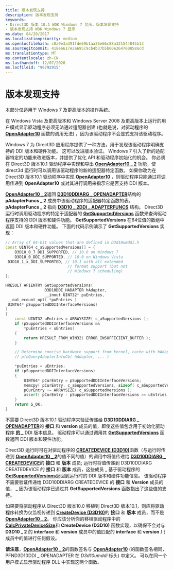 ```yaml
---
title: 版本发现支持
description: 版本发现支持
keywords:
- Direct3D 版本 10.1 WDK Windows 7 显示，版本发现支持
- 版本发现支持 WDK Windows 7 显示
ms.date: 04/20/2017
ms.localizationpriority: medium
ms.openlocfilehash: c0a9e3a391fde69b1aa26e66c88a321544845b13
ms.sourcegitcommit: 418e6617e2a695c9cb4b37b5b60e264760858acd
ms.translationtype: MT
ms.contentlocale: zh-CN
ms.lasthandoff: 12/07/2020
ms.locfileid: "96792915"
---
```

# <a name="version-discovery-support"></a>版本发现支持


本部分仅适用于 Windows 7 及更高版本的操作系统。

在 Windows Vista 及更高版本和 Windows Server 2008 及更高版本上运行的用户模式显示驱动程序必须无法通过适配器创建 (也就是说，对驱动程序的 [**OpenAdapter10**](/windows-hardware/drivers/ddi/d3d10umddi/nc-d3d10umddi-pfnd3d10ddi_openadapter) 函数的调用无法) ，因为该驱动程序不会显式支持该驱动程序。

Windows 7 为 Direct3D 应用程序提供了一种方法，用于发现该驱动程序明确支持的 DDI 版本和硬件功能。 这可以改进版本验证。 Windows 7 引入了新的适配器特定的功能来改进版本，并提供了优化 API 和驱动程序初始化的机会。 你必须在 Direct3D 版本10.1 驱动程序中实现和导出 [**OpenAdapter10 \_ 2**](/windows-hardware/drivers/ddi/d3d10umddi/nc-d3d10umddi-pfnd3d10ddi_openadapter) 功能，使 direct3d 运行时可以调用该驱动程序的新的适配器特定函数。 如果你改为在 Direct3D 版本10.1 驱动程序中实现 [**OpenAdapter10**](/windows-hardware/drivers/ddi/d3d10umddi/nc-d3d10umddi-pfnd3d10ddi_openadapter) ，则驱动程序只能通过将调用传递到 **OpenAdapter10** 或对其进行调用来指示它是否支持 DDI 版本。

[**OpenAdapter10 \_ 2**](/windows-hardware/drivers/ddi/d3d10umddi/nc-d3d10umddi-pfnd3d10ddi_openadapter)返回 [**D3D10DDIARG \_ OPENADAPTER**](/windows-hardware/drivers/ddi/d3d10umddi/ns-d3d10umddi-d3d10ddiarg_openadapter)结构的 **pAdapterFuncs \_ 2** 成员中该驱动程序的适配器特定函数的表。 **pAdapterFuncs \_ 2** 指向 [**D3D10 \_ 2DDI \_ ADAPTERFUNCS**](/windows-hardware/drivers/ddi/d3d10umddi/ns-d3d10umddi-d3d10_2ddi_adapterfuncs) 结构。 Direct3D 运行时调用驱动程序的特定于适配器的 [**GetSupportedVersions**](/windows-hardware/drivers/ddi/d3d10umddi/nc-d3d10umddi-pfnd3d10_2ddi_getsupportedversions) 函数来查询驱动程序支持的 DDI 版本和硬件功能。 **GetSupportedVersions** 在64位值的数组中返回 DDI 版本和硬件功能。 下面的代码示例演示了 **GetSupportedVersions** 实现：

```cpp
// Array of 64-bit values that are defined in D3d10umddi.h
const UINT64 c_aSupportedVersions[] = {
    D3D10_0_7_DDI_SUPPORTED, // 10.0 on Windows 7
    D3D10_0_DDI_SUPPORTED, // 10.0 on Windows Vista
 D3D10_1_x_DDI_SUPPORTED, // 10.1 with all extended 
                           // format support (but not
                           // Windows 7 scheduling)
};

HRESULT APIENTRY GetSupportedVersions(
                 D3D10DDI_HADAPTER hAdapter, 
                 __inout UINT32* puEntries,
 __out_ecount_opt( *puEntries ) 
 UINT64* pSupportedDDIInterfaceVersions)
)
{
    const UINT32 uEntries = ARRAYSIZE( c_aSupportedVersions );
    if (pSupportedDDIInterfaceVersions &&
        *puEntries < uEntries)
    {
        return HRESULT_FROM_WIN32( ERROR_INSUFFICIENT_BUFFER );
    }

    // Determine concise hardware support from kernel, cache with hAdapter.
    // pfnQueryAdapterInfoCb( hAdapter, ... )

    *puEntries = uEntries;
    if (pSupportedDDIInterfaceVersions)
    {
        UINT64* pCurEntry = pSupportedDDIInterfaceVersions;
        memcpy( pCurEntry, c_aSupportedVersions, sizeof( c_aSupportedVersions ) );
        pCurEntry += ARRAYSIZE( c_aSupportedVersions );
        assert( pCurEntry - pSupportedDDIInterfaceVersions == uEntries );
    }
    return S_OK;
}
```

不需要 Direct3D 版本10.1 驱动程序来验证传递给 [**D3D10DDIARG \_ OPENADAPTER**](/windows-hardware/drivers/ddi/d3d10umddi/ns-d3d10umddi-d3d10ddiarg_openadapter)的 **接口** 和 **version** 成员的值，即使这些值包含用于初始化驱动程序 [**的 \_**](/windows-hardware/drivers/ddi/d3d10umddi/nc-d3d10umddi-pfnd3d10ddi_openadapter) DDI 版本信息。 驱动程序可以通过调用其 [**GetSupportedVersions**](/windows-hardware/drivers/ddi/d3d10umddi/nc-d3d10umddi-pfnd3d10_2ddi_getsupportedversions) 函数返回 DDI 版本和硬件功能。

Direct3D 运行时可在对驱动程序的 [**CREATEDEVICE (D3D10)**](/windows-hardware/drivers/ddi/d3d10umddi/nc-d3d10umddi-pfnd3d10ddi_createdevice)函数（与运行时传递到 [**OpenAdapter10 \_ 2**](/windows-hardware/drivers/ddi/d3d10umddi/nc-d3d10umddi-pfnd3d10ddi_openadapter)的值不同的值）的调用中将值传递给 [**D3D10DDIARG \_ CREATEDEVICE**](/windows-hardware/drivers/ddi/d3d10umddi/ns-d3d10umddi-d3d10ddiarg_createdevice)的 **接口** 和 **版本** 成员; 运行时将值传递到 D3D10DDIARG CREATEDEVICE 的 **接口** 和 **版本** 成员，这些成员 \_ 基于驱动程序的 [**GetSupportedVersions**](/windows-hardware/drivers/ddi/d3d10umddi/nc-d3d10umddi-pfnd3d10_2ddi_getsupportedversions)返回到运行时的 DDI 版本和硬件功能信息。 该驱动程序不需要验证传递给 D3D10DDIARG CREATEDEVICE 的 **接口** 和 **Version** 成员的值， \_ 因为该驱动程序已通过其 **GetSupportedVersions** 函数指出了这些值的支持。

如果要将驱动程序从 Direct3D 版本10.0 移植到 Direct3D 版本10.1，则应将驱动程序转换为仅监视传递到 [**CreateDevice (D3D10)**](/windows-hardware/drivers/ddi/d3d10umddi/nc-d3d10umddi-pfnd3d10ddi_createdevice)的 **接口** 和 **版本** 成员，而不是 [**OpenAdapter10 \_ 2**](/windows-hardware/drivers/ddi/d3d10umddi/nc-d3d10umddi-pfnd3d10ddi_openadapter)。 你应该分析你的移植驱动程序中的 [**CalcPrivateDeviceSize**](/windows-hardware/drivers/ddi/d3d10umddi/nc-d3d10umddi-pfnd3d10ddi_calcprivatedevicesize)和 **CreateDevice (D3D10)** 函数实现，以确保不会对与 **D3D10 \_ 2** 的 **interface** 和 **version** 成员中的值匹配的 **interface** 和 **version** *)  (* 成员中的值进行任何假设。

**请注意**，[**OpenAdapter10 \_ 2**](/windows-hardware/drivers/ddi/d3d10umddi/nc-d3d10umddi-pfnd3d10ddi_openadapter)的函数签名与 [**OpenAdapter10**](/windows-hardware/drivers/ddi/d3d10umddi/nc-d3d10umddi-pfnd3d10ddi_openadapter) (的函数签名相同，PFND3D10DDI \_ OPENADAPTER 在 *D3d10umddi* 标头) 中定义。   可以在同一个用户模式显示驱动程序 DLL 中实现这两个函数。

 

 


